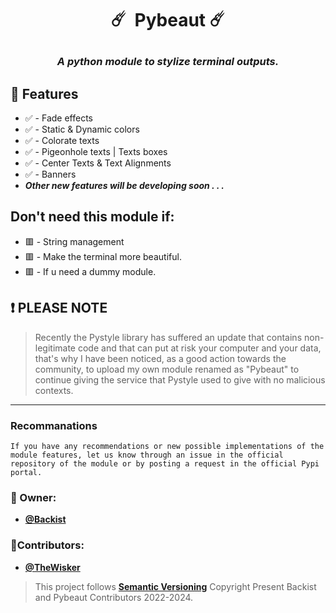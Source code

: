# <p align="center">☄️ &nbsp;Pybeaut  ☄️</p>
### <p align="center">_A python module to stylize terminal outputs._</p>


## 🔰 Features

- ✅ - Fade effects 
- ✅ - Static & Dynamic colors
- ✅ - Colorate texts
- ✅ - Pigeonhole texts | Texts boxes
- ✅ - Center Texts & Text Alignments
- ✅ - Banners
- **_Other new features will be developing soon . . ._**  

## Don't need this module if:

- 🟥 - String management
- 🟥 - Make the terminal more beautiful.
- 🟥 - If u need a dummy module.

##  ❗️ PLEASE NOTE
> Recently the Pystyle library has suffered an update that contains non-legitimate code and that can put at risk your computer and your data, that's why I have been noticed, as a good action towards the community, to upload my own module renamed as "Pybeaut" to continue giving the service that Pystyle used to give with no malicious contexts.
___

### Recommanations
``If you have any recommendations or new possible implementations of the module features, let us know through an issue in the official repository of the module or by posting a request in the official Pypi portal.``


### 👤 Owner:
- **[@Backist](https://github.com/Backist/)**

### 👤Contributors:
- **[@TheWisker](https://github.com/TheWisker/)**


> This project follows **[Semantic Versioning](https://semver.org/)**
> Copyright Present Backist and Pybeaut Contributors 2022-2024.

